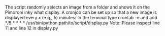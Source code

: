 The script randomly selects an image from a folder and shows it on the Pimoroni inky what display. 
A cronjob can be set up so that a new image is displayed every x (e.g., 5) minutes: 
In the terminal type crontab -e 
and add 
*/5 * * * * /usr/bin/python path/to/script/display.py
Note: Please inspect line 11 and line 12 in display.py

